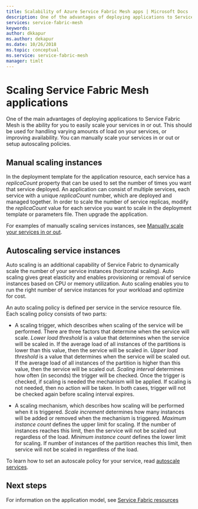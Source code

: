 ```yaml
---
title: Scalability of Azure Service Fabric Mesh apps | Microsoft Docs
description: One of the advantages of deploying applications to Service Fabric Mesh is the ability to easily scale your services, either manually or with autoscaling policies.
services: service-fabric-mesh
keywords:  
author: dkkapur
ms.author: dekapur
ms.date: 10/26/2018
ms.topic: conceptual
ms.service: service-fabric-mesh
manager: timlt 
---
```

# Scaling Service Fabric Mesh applications

One of the main advantages of deploying applications to Service Fabric Mesh is the ability for you to easily scale your services in or out. This should be used for handling varying amounts of load on your services, or improving availability. You can manually scale your services in or out or setup autoscaling policies.

## Manual scaling instances

In the deployment template for the application resource, each service has a *replicaCount* property that can be used to set the number of times you want that service deployed. An application can consist of multiple services, each service with a unique *replicaCount* number, which are deployed and managed together. In order to scale the number of service replicas, modify the *replicaCount* value for each service you want to scale in the deployment template or parameters file. Then upgrade the application.

For examples of manually scaling services instances, see [Manually scale your services in or out](service-fabric-mesh-tutorial-template-scale-services.md).

## Autoscaling service instances
Auto scaling is an additional capability of Service Fabric to dynamically scale the number of your service instances (horizontal scaling). Auto scaling gives great elasticity and enables provisioning or removal of service instances based on CPU or memory utilization.  Auto scaling enables you to run the right number of service instances for your workload and optimize for cost.

An auto scaling policy is defined per service in the service resource file. Each scaling policy consists of two parts:

- A scaling trigger, which describes when scaling of the service will be performed. There are three factors that determine when the service will scale. *Lower load threshold* is a value that determines when the service will be scaled in. If the average load of all instances of the partitions is lower than this value, then the service will be scaled in. *Upper load threshold* is a value that determines when the service will be scaled out. If the average load of all instances of the partition is higher than this value, then the service will be scaled out. *Scaling interval* determines how often (in seconds) the trigger will be checked. Once the trigger is checked, if scaling is needed the mechanism will be applied. If scaling is not needed, then no action will be taken. In both cases, trigger will not be checked again before scaling interval expires.

- A scaling mechanism, which describes how scaling will be performed when it is triggered. *Scale increment* determines how many instances will be added or removed when the mechanism is triggered. *Maximum instance count* defines the upper limit for scaling. If the number of instances reaches this limit, then the service will not be scaled out regardless of the load. *Minimum instance count* defines the lower limit for scaling. If number of instances of the partition reaches this limit, then service will not be scaled in regardless of the load.

To learn how to set an autoscale policy for your service, read [autoscale services](service-fabric-mesh-howto-auto-scale-services.md).

## Next steps

For information on the application model, see [Service Fabric resources](service-fabric-mesh-service-fabric-resources.md)
